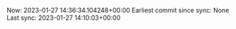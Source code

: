 Now: 2023-01-27 14:36:34.104248+00:00 Earliest commit since sync: None Last sync: 2023-01-27 14:10:03+00:00

